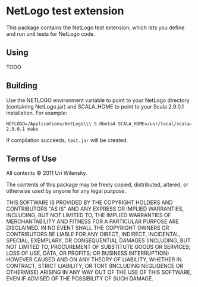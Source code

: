 # NetLogo test extension

This package contains the NetLogo test extension, which lets you define and run unit tests for NetLogo code.

## Using

TODO

## Building

Use the NETLOGO environment variable to point to your NetLogo directory (containing NetLogo.jar) and SCALA_HOME to point to your Scala 2.9.0.1 installation.  For example:

    NETLOGO=/Applications/NetLogo\\\ 5.0beta4 SCALA_HOME=/usr/local/scala-2.9.0.1 make

If compilation succeeds, `test.jar` will be created.

## Terms of Use

All contents © 2011 Uri Wilensky.

The contents of this package may be freely copied, distributed, altered, or otherwise used by anyone for any legal purpose.

THIS SOFTWARE IS PROVIDED BY THE COPYRIGHT HOLDERS AND CONTRIBUTORS "AS IS" AND ANY EXPRESS OR IMPLIED WARRANTIES, INCLUDING, BUT NOT LIMITED TO, THE IMPLIED WARRANTIES OF MERCHANTABILITY AND FITNESS FOR A PARTICULAR PURPOSE ARE DISCLAIMED.  IN NO EVENT SHALL THE COPYRIGHT OWNERS OR CONTRIBUTORS BE LIABLE FOR ANY DIRECT, INDIRECT, INCIDENTAL, SPECIAL, EXEMPLARY, OR CONSEQUENTIAL DAMAGES (INCLUDING, BUT NOT LIMITED TO, PROCUREMENT OF SUBSTITUTE GOODS OR SERVICES; LOSS OF USE, DATA, OR PROFITS; OR BUSINESS INTERRUPTION) HOWEVER CAUSED AND ON ANY THEORY OF LIABILITY, WHETHER IN CONTRACT, STRICT LIABILITY, OR TORT (INCLUDING NEGLIGENCE OR OTHERWISE) ARISING IN ANY WAY OUT OF THE USE OF THIS SOFTWARE, EVEN IF ADVISED OF THE POSSIBILITY OF SUCH DAMAGE.

